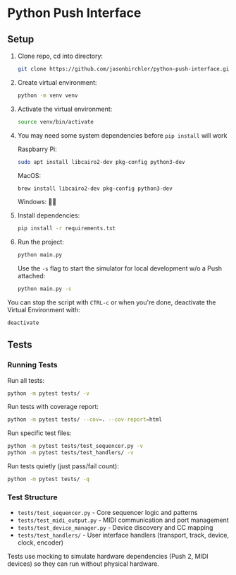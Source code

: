# Python Push Interface

## Setup

1. Clone repo, cd into directory:

   ```bash
   git clone https://github.com/jasonbirchler/python-push-interface.git && cd push python-push-interface
   ```

1. Create virtual environment:

   ```bash
   python -m venv venv
   ```

1. Activate the virtual environment:

   ```bash
   source venv/bin/activate
   ```

1. You may need some system dependencies before ```pip install``` will work

   Raspbarry Pi:

   ```bash
   sudo apt install libcairo2-dev pkg-config python3-dev
   ```

   MacOS:

   ```bash
   brew install libcairo2-dev pkg-config python3-dev
   ```

   Windows: 🤷‍♂️

1. Install dependencies:

   ```bash
   pip install -r requirements.txt
   ```

1. Run the project:

   ```bash
   python main.py
   ```

   Use the ```-s``` flag to start the simulator for local development w/o a Push attached:

   ```bash
   python main.py -s
   ```

You can stop the script with ```CTRL-c``` or when you're done, deactivate the Virtual Environment with:

```bash
deactivate
```

## Tests

### Running Tests

Run all tests:

```bash
python -m pytest tests/ -v
```

Run tests with coverage report:

```bash
python -m pytest tests/ --cov=. --cov-report=html
```

Run specific test files:

```bash
python -m pytest tests/test_sequencer.py -v
python -m pytest tests/test_handlers/ -v
```

Run tests quietly (just pass/fail count):

```bash
python -m pytest tests/ -q
```

### Test Structure

- `tests/test_sequencer.py` - Core sequencer logic and patterns
- `tests/test_midi_output.py` - MIDI communication and port management
- `tests/test_device_manager.py` - Device discovery and CC mapping
- `tests/test_handlers/` - User interface handlers (transport, track, device, clock, encoder)

Tests use mocking to simulate hardware dependencies (Push 2, MIDI devices) so they can run without physical hardware.
